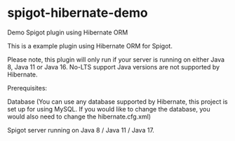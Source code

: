 # spigot-hibernate-demo
Demo Spigot plugin using Hibernate ORM

This is a example plugin using Hibernate ORM for Spigot.

Please note, this plugin will only run if your server is running on either Java 8, Java 11 or Java 16. 
No-LTS support Java versions are not supported by Hibernate.


Prerequisites:

Database (You can use any database supported by Hibernate, this project is set up for using MySQL. If you would like to change the database, you would also need to change the hibernate.cfg.xml)

Spigot server running on Java 8 / Java 11 / Java 17.



